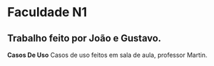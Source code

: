 # Faculdade N1
Trabalho feito por João e Gustavo.
----
**Casos De Uso**
Casos de uso feitos em sala de aula, professor Martin.
